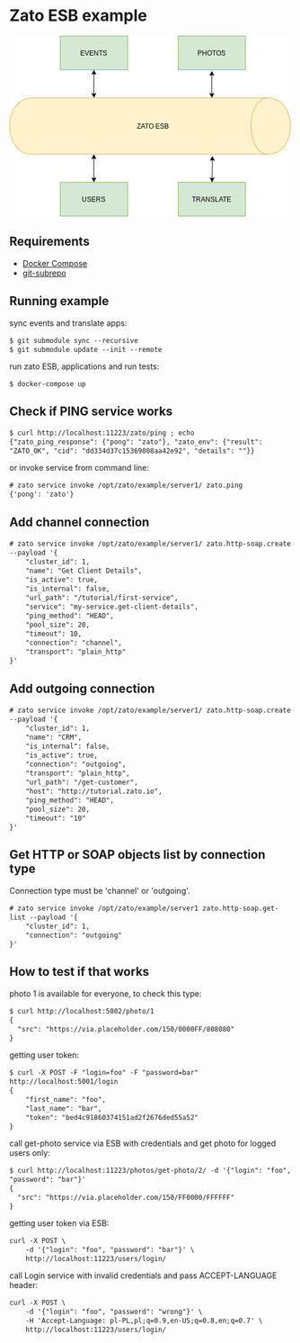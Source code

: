 # Zato ESB example

![Architecture diagram][architecture]



## Requirements

* [Docker Compose](https://docs.docker.com/compose/)
* [git-subrepo](https://github.com/ingydotnet/git-subrepo)

## Running example

sync events and translate apps:
```
$ git submodule sync --recursive
$ git submodule update --init --remote
```

run zato ESB, applications and run tests:
```
$ docker-compose up
```

## Check if PING service works
```
$ curl http://localhost:11223/zato/ping ; echo
{"zato_ping_response": {"pong": "zato"}, "zato_env": {"result": "ZATO_OK", "cid": "dd334d37c15369008aa42e92", "details": ""}}
```

or invoke service from command line:
```
# zato service invoke /opt/zato/example/server1/ zato.ping
{'pong': 'zato'}
```

## Add channel connection
```
# zato service invoke /opt/zato/example/server1/ zato.http-soap.create --payload '{
    "cluster_id": 1,
    "name": "Get Client Details",
    "is_active": true,
    "is_internal": false,
    "url_path": "/tutorial/first-service",
    "service": "my-service.get-client-details",
    "ping_method": "HEAD",
    "pool_size": 20,
    "timeout": 10,
    "connection": "channel",
    "transport": "plain_http"
}'
```

## Add outgoing connection
```
# zato service invoke /opt/zato/example/server1/ zato.http-soap.create --payload '{   
    "cluster_id": 1,
    "name": "CRM",
    "is_internal": false,
    "is_active": true,
    "connection": "outgoing",
    "transport": "plain_http",
    "url_path": "/get-customer",
    "host": "http://tutorial.zato.io",
    "ping_method": "HEAD",
    "pool_size": 20, 
    "timeout": "10"
}'
```

## Get HTTP or SOAP objects list by connection type
Connection type must be 'channel' or 'outgoing'.

```
# zato service invoke /opt/zato/example/server1 zato.http-soap.get-list --payload '{
    "cluster_id": 1,
    "connection": "outgoing"
}'
```

## How to test if that works

photo 1 is available for everyone, to check this type:

```
$ curl http://localhost:5002/photo/1
{
  "src": "https://via.placeholder.com/150/0000FF/808080"
}
```

getting user token:

```
$ curl -X POST -F "login=foo" -F "password=bar" http://localhost:5001/login
{
    "first_name": "foo", 
    "last_name": "bar", 
    "token": "bed4c91860374151ad2f2676ded55a52"
}
```

call get-photo service via ESB with credentials and get photo for logged users only:

```
$ curl http://localhost:11223/photos/get-photo/2/ -d '{"login": "foo", "password": "bar"}'
{
  "src": "https://via.placeholder.com/150/FF0000/FFFFFF"
}
```

getting user token via ESB:

```
curl -X POST \
    -d '{"login": "foo", "password": "bar"}' \
    http://localhost:11223/users/login/
```

call Login service with invalid credentials and pass ACCEPT-LANGUAGE header:

```
curl -X POST \
    -d '{"login": "foo", "password": "wrong"}' \
    -H 'Accept-Language: pl-PL,pl;q=0.9,en-US;q=0.8,en;q=0.7' \
    http://localhost:11223/users/login/
```

[architecture]: https://github.com/kuter/zato-example/raw/master/architecture.png "Architecture"
